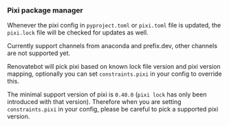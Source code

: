 ### Pixi package manager

Whenever the pixi config in `pyproject.toml` or `pixi.toml` file is updated, the `pixi.lock` file will be checked for updates as well.

Currently support channels from anaconda and prefix.dev, other channels are not supported yet.

Renovatebot will pick pixi based on known lock file version and pixi version mapping,
optionally you can set `constraints.pixi` in your config to override this.

The minimal support version of pixi is `0.40.0` (`pixi lock` has only been introduced with that version).
Therefore when you are setting `constraints.pixi` in your config, please be careful to pick a supported pixi version.
